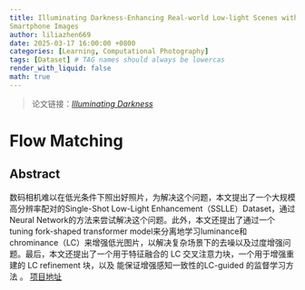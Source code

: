 ```yaml
---
title: Illuminating Darkness-Enhancing Real-world Low-light Scenes with
Smartphone Images
author: liliazhen669
date: 2025-03-17 16:00:00 +0800
categories: [Learning, Computational Photography]
tags: [Dataset] # TAG names should always be lowercas
render_with_liquid: false
math: true
---
```



> 论文链接：*[Illuminating Darkness](https://arxiv.org/pdf/2503.06898)*


# Flow Matching

## Abstract

数码相机难以在低光条件下照出好照片，为解决这个问题，本文提出了一个大规模高分辨率配对的Single-Shot Low-Light Enhancement（SSLLE）Dataset，通过Neural Network的方法来尝试解决这个问题。此外，本文还提出了通过一个tuning fork-shaped transformer model来分离地学习luminance和chrominance（LC）来增强低光图片，以解决复杂场景下的去噪以及过度增强问题。最后，本文还提出了一个用于特征融合的 LC 交叉注意力块，一个用于增强重建的 LC refinement 块，以及 能保证增强感知一致性的LC-guided 的监督学习方法 。 [项目地址](https://github.com/sharif-apu/LSD-TFFormer)

##
